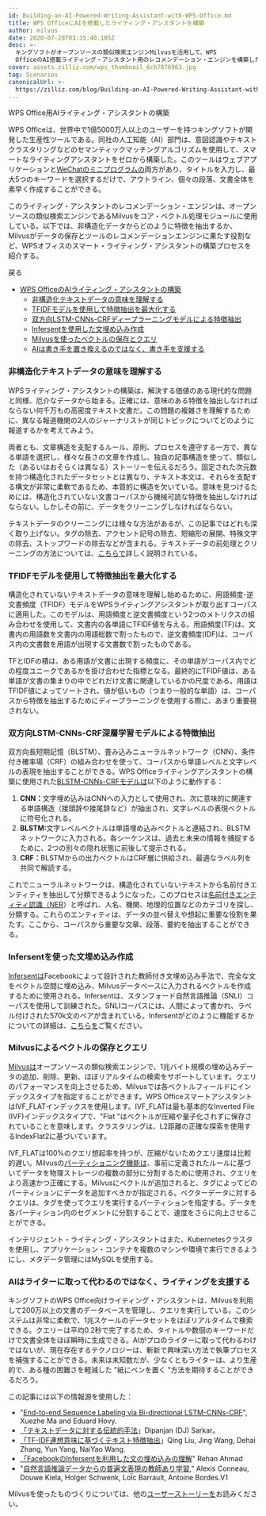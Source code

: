 ```yaml
---
id: Building-an-AI-Powered-Writing-Assistant-with-WPS-Office.md
title: WPS OfficeにAIを搭載したライティング・アシスタントを構築
author: milvus
date: 2020-07-28T03:35:40.105Z
desc: >-
  キングソフトがオープンソースの類似検索エンジンMilvusを活用して、WPS
  OfficeのAI搭載ライティング・アシスタント用のレコメンデーション・エンジンを構築した方法をご紹介します。
cover: assets.zilliz.com/wps_thumbnail_6cb7876963.jpg
tag: Scenarios
canonicalUrl: >-
  https://zilliz.com/blog/Building-an-AI-Powered-Writing-Assistant-with-WPS-Office
---
```

<custom-h1>WPS Office用AIライティング・アシスタントの構築</custom-h1><p>WPS Officeは、世界中で1億5000万人以上のユーザーを持つキングソフトが開発した生産性ツールである。同社の人工知能（AI）部門は、意図認識やテキストクラスタリングなどのセマンティックマッチングアルゴリズムを使用して、スマートなライティングアシスタントをゼロから構築した。このツールはウェブアプリケーションと<a href="https://walkthechat.com/wechat-mini-programs-simple-introduction/">WeChatのミニプログラムの</a>両方があり、タイトルを入力し、最大5つのキーワードを選択するだけで、アウトライン、個々の段落、文書全体を素早く作成することができる。</p>
<p>このライティング・アシスタントのレコメンデーション・エンジンは、オープンソースの類似検索エンジンであるMilvusをコア・ベクトル処理モジュールに使用している。以下では、非構造化データからどのように特徴を抽出するか、Milvusがデータの保存とツールのレコメンデーションエンジンに果たす役割など、WPSオフィスのスマート・ライティング・アシスタントの構築プロセスを紹介する。</p>
<p>戻る</p>
<ul>
<li><a href="#building-an-ai-powered-writing-assistant-for-wps-office">WPS OfficeのAIライティング・アシスタントの構築</a><ul>
<li><a href="#making-sense-of-unstructured-textual-data">非構造化テキストデータの意味を理解する</a></li>
<li><a href="#using-the-tfidf-model-to-maximize-feature-extraction">TFIDFモデルを使用して特徴抽出を最大化する</a></li>
<li><a href="#extracting-features-with-the-bi-directional-lstm-cnns-crf-deep-learning-model">双方向LSTM-CNNs-CRFディープラーニングモデルによる特徴抽出</a></li>
<li><a href="#creating-sentence-embeddings-using-infersent">Infersentを使用した文埋め込み作成</a></li>
<li><a href="#storing-and-querying-vectors-with-milvus">Milvusを使ったベクトルの保存とクエリ</a></li>
<li><a href="#ai-isnt-replacing-writers-its-helping-them-write">AIは書き手を置き換えるのではなく、書き手を支援する</a></li>
</ul></li>
</ul>
<h3 id="Making-sense-of-unstructured-textual-data" class="common-anchor-header">非構造化テキストデータの意味を理解する</h3><p>WPSライティング・アシスタントの構築は、解決する価値のある現代的な問題と同様、厄介なデータから始まる。正確には、意味のある特徴を抽出しなければならない何千万もの高密度テキスト文書だ。この問題の複雑さを理解するために、異なる報道機関の2人のジャーナリストが同じトピックについてどのように報道するかを考えてみよう。</p>
<p>両者とも、文章構造を支配するルール、原則、プロセスを遵守する一方で、異なる単語を選択し、様々な長さの文章を作成し、独自の記事構造を使って、類似した（あるいはおそらくは異なる）ストーリーを伝えるだろう。固定された次元数を持つ構造化されたデータセットとは異なり、テキスト本文は、それらを支配する構文が非常に柔軟であるため、本質的に構造を欠いている。意味を見つけるためには、構造化されていない文書コーパスから機械可読な特徴を抽出しなければならない。しかしその前に、データをクリーニングしなければならない。</p>
<p>テキストデータのクリーニングには様々な方法があるが、この記事ではどれも深く取り上げない。タグの除去、アクセント記号の除去、短縮形の展開、特殊文字の除去、ストップワードの除去などが含まれる。テキストデータの前処理とクリーニングの方法については、<a href="https://towardsdatascience.com/understanding-feature-engineering-part-3-traditional-methods-for-text-data-f6f7d70acd41">こちらで</a>詳しく説明されている。</p>
<h3 id="Using-the-TFIDF-model-to-maximize-feature-extraction" class="common-anchor-header">TFIDFモデルを使用して特徴抽出を最大化する</h3><p>構造化されていないテキストデータの意味を理解し始めるために、用語頻度-逆文書頻度（TFIDF）モデルをWPSライティングアシスタントが取り出すコーパスに適用した。このモデルは、用語頻度と逆文書頻度という2つのメトリクスの組み合わせを使用して、文書内の各単語にTFIDF値を与える。用語頻度(TF)は、文書内の用語数を文書内の用語総数で割ったもので、逆文書頻度(IDF)は、コーパス内の文書数を用語が出現する文書数で割ったものである。</p>
<p>TFとIDFの積は、ある用語が文書に出現する頻度に、その単語がコーパス内でどの程度ユニークであるかを掛け合わせた指標となる。最終的にTFIDF値は、ある単語が文書の集まりの中でどれだけ文書に関連しているかの尺度である。用語はTFIDF値によってソートされ、値が低いもの（つまり一般的な単語）は、コーパスから特徴を抽出するためにディープラーニングを使用する際に、あまり重要視されない。</p>
<h3 id="Extracting-features-with-the-bi-directional-LSTM-CNNs-CRF-deep-learning-model" class="common-anchor-header">双方向LSTM-CNNs-CRF深層学習モデルによる特徴抽出</h3><p>双方向長短期記憶（BLSTM）、畳み込みニューラルネットワーク（CNN）、条件付き確率場（CRF）の組み合わせを使って、コーパスから単語レベルと文字レベルの表現を抽出することができる。WPS Officeライティングアシスタントの構築に使用された<a href="https://arxiv.org/pdf/1603.01354.pdf">BLSTM-CNNs-CRFモデルは</a>以下のように動作する：</p>
<ol>
<li><strong>CNN：</strong>文字埋め込みはCNNへの入力として使用され、次に意味的に関連する単語構造（接頭辞や接尾辞など）が抽出され、文字レベルの表現ベクトルに符号化される。</li>
<li><strong>BLSTM:</strong>文字レベルベクトルは単語埋め込みベクトルと連結され、BLSTM ネットワークに入力される。各シーケンスは、過去と未来の情報を捕捉するために、2つの別々の隠れ状態に前後して提示される。</li>
<li><strong>CRF：</strong>BLSTMからの出力ベクトルはCRF層に供給され、最適なラベル列を共同で解読する。</li>
</ol>
<p>これでニューラルネットワークは、構造化されていないテキストから名前付きエンティティを抽出して分類できるようになった。このプロセスは<a href="https://en.wikipedia.org/wiki/Named-entity_recognition">名前付きエンティティ認識（NER</a>）と呼ばれ、人名、機関、地理的位置などのカテゴリを探し、分類する。これらのエンティティは、データの並べ替えや想起に重要な役割を果たす。ここから、コーパスから重要な文章、段落、要約を抽出することができる。</p>
<h3 id="Creating-sentence-embeddings-using-Infersent" class="common-anchor-header">Infersentを使った文埋め込み作成</h3><p><a href="https://github.com/facebookresearch/InferSent">Infersentは</a>Facebookによって設計された教師付き文埋め込み手法で、完全な文をベクトル空間に埋め込み、Milvusデータベースに入力されるベクトルを作成するために使用される。Infersentは、スタンフォード自然言語推論（SNLI）コーパスを使用して訓練された。SNLIコーパスには、人間によって書かれ、ラベル付けされた570k文のペアが含まれている。Infersentがどのように機能するかについての詳細は、<a href="https://medium.com/analytics-vidhya/sentence-embeddings-facebooks-infersent-6ac4a9fc2001">こちらを</a>ご覧ください。</p>
<h3 id="Storing-and-querying-vectors-with-Milvus" class="common-anchor-header">Milvusによるベクトルの保存とクエリ</h3><p><a href="https://www.milvus.io/">Milvusは</a>オープンソースの類似検索エンジンで、1兆バイト規模の埋め込みデータの追加、削除、更新、ほぼリアルタイムの検索をサポートしています。クエリのパフォーマンスを向上させるため、Milvusでは各ベクトルフィールドにインデックスタイプを指定することができます。WPS OfficeスマートアシスタントはIVF_FLATインデックスを使用します。IVF_FLATは最も基本的なInverted File (IVF)インデックスタイプで、"Flat "はベクトルが圧縮や量子化されずに保存されていることを意味します。クラスタリングは、L2距離の正確な探索を使用するIndexFlat2に基づいています。</p>
<p>IVF_FLATは100%のクエリ想起率を持つが、圧縮がないためクエリ速度は比較的遅い。Milvusの<a href="https://milvus.io/docs/manage-partitions.md">パーティショニング機能は</a>、事前に定義されたルールに基づいてデータを物理ストレージの複数の部分に分割するために使用され、クエリをより高速かつ正確にする。Milvusにベクトルが追加されると、タグによってどのパーティションにデータを追加すべきかが指定される。ベクターデータに対するクエリは、タグを使ってクエリを実行するパーティションを指定する。データを各パーティション内のセグメントに分割することで、速度をさらに向上させることができる。</p>
<p>インテリジェント・ライティング・アシスタントはまた、Kubernetesクラスタを使用し、アプリケーション・コンテナを複数のマシンや環境で実行できるようにし、メタデータ管理にはMySQLを使用する。</p>
<h3 id="AI-isn’t-replacing-writers-it’s-helping-them-write" class="common-anchor-header">AIはライターに取って代わるのではなく、ライティングを支援する</h3><p>キングソフトのWPS Office向けライティング・アシスタントは、Milvusを利用して200万以上の文書のデータベースを管理し、クエリを実行している。このシステムは非常に柔軟で、1兆スケールのデータセットをほぼリアルタイムで検索できる。クエリーは平均0.2秒で完了するため、タイトルや数個のキーワードだけで文書全体をほぼ瞬時に生成できる。AIがプロのライターに取って代わるわけではないが、現在存在するテクノロジーは、斬新で興味深い方法で執筆プロセスを補強することができる。未来は未知数だが、少なくともライターは、より生産的で、ある種の困難さを軽減した "紙にペンを置く "方法を期待することができるだろう。</p>
<p>この記事には以下の情報源を使用した：</p>
<ul>
<li>"<a href="https://arxiv.org/pdf/1603.01354.pdf">End-to-end Sequence Labeling via Bi-directional LSTM-CNNs-CRF</a>", Xuezhe Ma and Eduard Hovy.</li>
<li><a href="https://towardsdatascience.com/understanding-feature-engineering-part-3-traditional-methods-for-text-data-f6f7d70acd41">「テキストデータに対する伝統的手法</a>」Dipanjan (DJ) Sarkar。</li>
<li><a href="https://ieeexplore.ieee.org/document/8780663">「TF-IDF連想意味に基づくテキスト特徴抽出</a>」Qing Liu, Jing Wang, Dehai Zhang, Yun Yang, NaiYao Wang.</li>
<li><a href="https://medium.com/analytics-vidhya/sentence-embeddings-facebooks-infersent-6ac4a9fc2001">「FacebookのInfersentを利用した文の埋め込みの理解</a>" Rehan Ahmad</li>
<li>"<a href="https://arxiv.org/pdf/1705.02364.pdf">自然言語推論データからの普遍文表現の教師あり学習</a>," Alexis Conneau, Douwe Kiela, Holger Schwenk, LoÏc Barrault, Antoine Bordes.V1</li>
</ul>
<p>Milvusを使ったものづくりについては、他の<a href="https://zilliz.com/user-stories">ユーザーストーリーを</a>お読みください。</p>
